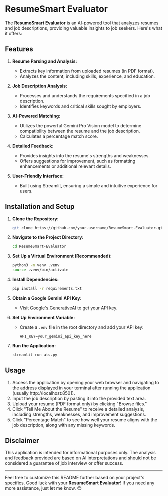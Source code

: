 

# ResumeSmart Evaluator

The **ResumeSmart Evaluator** is an AI-powered tool that analyzes resumes and job descriptions, providing valuable insights to job seekers. Here's what it offers:

## Features

1. **Resume Parsing and Analysis:**
   - Extracts key information from uploaded resumes (in PDF format).
   - Analyzes the content, including skills, experience, and education.

2. **Job Description Analysis:**
   - Processes and understands the requirements specified in a job description.
   - Identifies keywords and critical skills sought by employers.

3. **AI-Powered Matching:**
   - Utilizes the powerful Gemini Pro Vision model to determine compatibility between the resume and the job description.
   - Calculates a percentage match score.

4. **Detailed Feedback:**
   - Provides insights into the resume's strengths and weaknesses.
   - Offers suggestions for improvement, such as formatting enhancements or additional relevant details.

5. **User-Friendly Interface:**
   - Built using Streamlit, ensuring a simple and intuitive experience for users.

## Installation and Setup

1. **Clone the Repository:**
   ```bash
   git clone https://github.com/your-username/ResumeSmart-Evaluator.git
   ```

2. **Navigate to the Project Directory:**
   ```bash
   cd ResumeSmart-Evaluator
   ```

3. **Set Up a Virtual Environment (Recommended):**
   ```bash
   python3 -m venv .venv
   source .venv/bin/activate
   ```

4. **Install Dependencies:**
   ```bash
   pip install -r requirements.txt
   ```

5. **Obtain a Google Gemini API Key:**
   - Visit [Google's GenerativeAI](https://developers.generativeai.google) to get your API key.

6. **Set Up Environment Variable:**
   - Create a `.env` file in the root directory and add your API key:
     ```
     API_KEY=your_gemini_api_key_here
     ```

7. **Run the Application:**
   ```bash
   streamlit run ats.py
   ```

## Usage

1. Access the application by opening your web browser and navigating to the address displayed in your terminal after running the application (usually http://localhost:8501).
2. Input the job description by pasting it into the provided text area.
3. Upload your resume (PDF format only) by clicking "Browse files."
4. Click "Tell Me About the Resume" to receive a detailed analysis, including strengths, weaknesses, and improvement suggestions.
5. Click "Percentage Match" to see how well your resume aligns with the job description, along with any missing keywords.

## Disclaimer

This application is intended for informational purposes only. The analysis and feedback provided are based on AI interpretations and should not be considered a guarantee of job interview or offer success.

---

Feel free to customize this README further based on your project's specifics. Good luck with your **ResumeSmart Evaluator**! If you need any more assistance, just let me know. 😊
